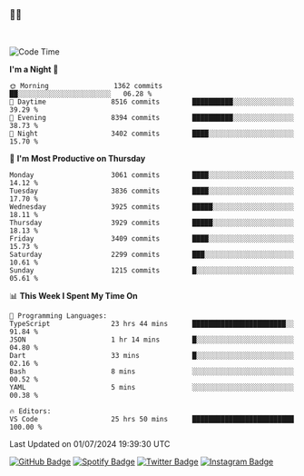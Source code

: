 ### 🤙🍺

<!-- <a href="https://github-readme-stats.vercel.app/api?username=hzak2xx&count_private=true&show_icons=true&theme=dracula">
  <img align="center" src="https://github-readme-stats.vercel.app/api?username=hzak2xx&count_private=true&show_icons=true&theme=dracula" />
</a>
</br> -->
</br>

<!--START_SECTION:waka-->
![Code Time](http://img.shields.io/badge/Code%20Time-3%2C454%20hrs%2014%20mins-blue)

**I'm a Night 🦉** 

```text
🌞 Morning                1362 commits        ██░░░░░░░░░░░░░░░░░░░░░░░   06.28 % 
🌆 Daytime                8516 commits        ██████████░░░░░░░░░░░░░░░   39.29 % 
🌃 Evening                8394 commits        ██████████░░░░░░░░░░░░░░░   38.73 % 
🌙 Night                  3402 commits        ████░░░░░░░░░░░░░░░░░░░░░   15.70 % 
```
📅 **I'm Most Productive on Thursday** 

```text
Monday                   3061 commits        ████░░░░░░░░░░░░░░░░░░░░░   14.12 % 
Tuesday                  3836 commits        ████░░░░░░░░░░░░░░░░░░░░░   17.70 % 
Wednesday                3925 commits        █████░░░░░░░░░░░░░░░░░░░░   18.11 % 
Thursday                 3929 commits        █████░░░░░░░░░░░░░░░░░░░░   18.13 % 
Friday                   3409 commits        ████░░░░░░░░░░░░░░░░░░░░░   15.73 % 
Saturday                 2299 commits        ███░░░░░░░░░░░░░░░░░░░░░░   10.61 % 
Sunday                   1215 commits        █░░░░░░░░░░░░░░░░░░░░░░░░   05.61 % 
```


📊 **This Week I Spent My Time On** 

```text
💬 Programming Languages: 
TypeScript               23 hrs 44 mins      ███████████████████████░░   91.84 % 
JSON                     1 hr 14 mins        █░░░░░░░░░░░░░░░░░░░░░░░░   04.80 % 
Dart                     33 mins             █░░░░░░░░░░░░░░░░░░░░░░░░   02.16 % 
Bash                     8 mins              ░░░░░░░░░░░░░░░░░░░░░░░░░   00.52 % 
YAML                     5 mins              ░░░░░░░░░░░░░░░░░░░░░░░░░   00.38 % 

🔥 Editors: 
VS Code                  25 hrs 50 mins      █████████████████████████   100.00 % 
```


 Last Updated on 01/07/2024 19:39:30 UTC
<!--END_SECTION:waka-->

[![GitHub Badge](https://img.shields.io/badge/GitHub-100000?style=for-the-badge&logo=github&logoColor=white)](https://github.com/hzak2xx)
[![Spotify Badge](https://img.shields.io/badge/Spotify-1ED760?&style=for-the-badge&logo=spotify&logoColor=white)](https://open.spotify.com/user/uf90s6sbbh75a1mt44clkhkvf)
[![Twitter Badge](https://img.shields.io/badge/Twitter-1DA1F2?style=for-the-badge&logo=twitter&logoColor=white)](https://twitter.com/hzak2xx)
[![Instagram Badge](https://img.shields.io/badge/Instagram-E4405F?style=for-the-badge&logo=instagram&logoColor=white)](https://www.instagram.com/hzak2xx/)

